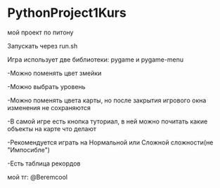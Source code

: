 # PythonProject1Kurs
мой проект по питону

Запускать через run.sh

Игра использует две библиотеки: pygame и pygame-menu

-Можно поменять цвет змейки

-Можно выбрать уровень

-Можно поменять цвета карты, но после закрытия игрового окна изменения не сохраняются

-В самой игре есть кнопка туториал, в ней можно почитать какие объекты на карте что делают

-Рекомендуется играть на Нормальной или Сложной сложности(не "Импосибле")

-Есть таблица рекордов

мой тг: @Beremcool
